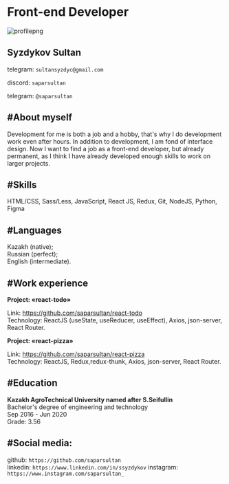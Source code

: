 # Front-end Developer

![profilepng](https://user-images.githubusercontent.com/38001011/159026197-82ff6c9a-81da-4a58-aae8-716f68a6508f.png)
## Syzdykov Sultan

telegram: `sultansyzdyc@gmail.com`

discord: `saparsultan`

telegram: `@saparsultan`

## #About myself

Development for me is both a job and a hobby, that's why I do development work even after hours. In addition to development, I am fond of interface design. Now I want to find a job as a front-end developer, but already permanent, as I think I have already developed enough skills to work on larger projects.

## #Skills

HTML/CSS, Sass/Less, JavaScript, React JS, Redux, Git, NodeJS, Python, Figma
 
## #Languages
 
Kazakh (native);\
Russian (perfect);\
English (intermediate).
 
## #Work experience
 
**Project: «react-todo»**
 
Link: https://github.com/saparsultan/react-todo \
Technology: ReactJS (useState, useReducer, useEffect), Axios, json-server, React Router.
  
**Project: «react-pizza»**
 
Link: https://github.com/saparsultan/react-pizza \
Technology: ReactJS, Redux,redux-thunk, Axios, json-server, React Router.
 
## #Education
 
**Kazakh AgroTechnical University named after S.Seifullin**\
Bachelor's degree of engineering and technology\
Sep 2016 - Jun 2020\
Grade: 3.56

## #Social media:

github: `https://github.com/saparsultan`\
linkedin: `https://www.linkedin.com/in/ssyzdykov`
instagram: `https://www.instagram.com/saparsultan_`
